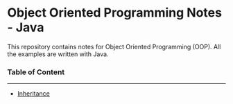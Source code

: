 # Object Oriented Programming Notes - Java

This repository contains notes for Object Oriented Programming (OOP). 
All the examples are written with Java. 

### Table of Content
---
- [Inheritance](Inheritance.md)
